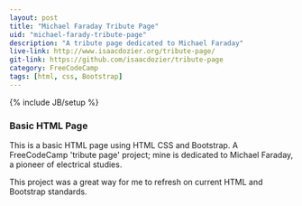 ```yaml
---
layout: post
title: "Michael Faraday Tribute Page"
uid: "michael-farady-tribute-page"
description: "A tribute page dedicated to Michael Faraday"
live-link: http://www.isaacdozier.org/tribute-page/
git-link: https://github.com/isaacdozier/tribute-page
category: FreeCodeCamp
tags: [html, css, Bootstrap]
---
```

{% include JB/setup %}

### Basic HTML Page

This is a basic HTML page using HTML CSS and Bootstrap. 
A FreeCodeCamp 'tribute page' project; 
mine is dedicated to Michael Faraday, a pioneer of electrical studies.

This project was a great way for me to refresh on current HTML and Bootstrap standards.
